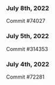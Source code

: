 ### July 8th, 2022

Commit #74027

### July 5th, 2022

Commit #314353


### July 4th, 2022

Commit #72281

